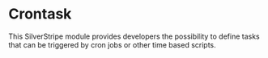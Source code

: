 # Crontask

This SilverStripe module provides developers the possibility to define tasks 
that can be triggered by cron jobs or other time based scripts.